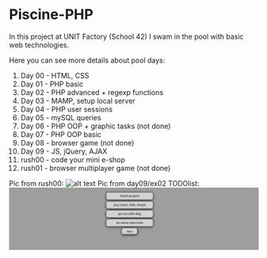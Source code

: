 # Piscine-PHP
In this project at UNIT Factory (School 42) I swam in the pool with basic web technologies.

Here you can see more details about pool days:
1.  Day 00 - HTML, CSS
2.  Day 01 - PHP basic
3.  Day 02 - PHP advanced + regexp functions
4.  Day 03 - MAMP, setup local server
5.  Day 04 - PHP user sessions
6.  Day 05 - mySQL queries
7.  Day 06 - PHP OOP + graphic tasks (not done)
8.  Day 07 - PHP OOP basic
9.  Day 08 - browser game (not done)
10. Day 09 - JS, jQuery, AJAX
11. rush00 - code your mini e-shop
12. rush01 - browser multiplayer game (not done)

Pic from rush00:
![alt text](https://github.com/oleksiirude/Piscine-PHP/blob/master/add_img/minishop.png)
Pic from day09/ex02 TODOlist:
![alt text](https://github.com/oleksiirude/Piscine-PHP/blob/master/add_img/todolist.png)
